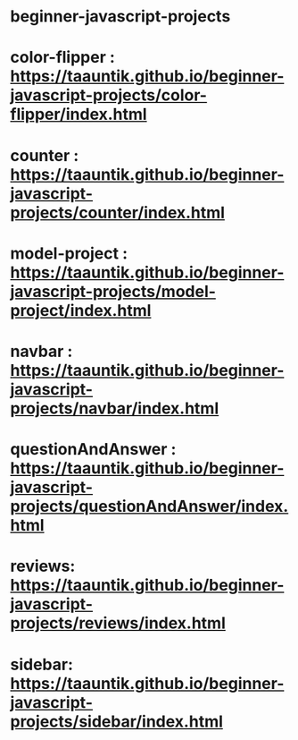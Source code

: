 # beginner-javascript-projects
# color-flipper : https://taauntik.github.io/beginner-javascript-projects/color-flipper/index.html
# counter : https://taauntik.github.io/beginner-javascript-projects/counter/index.html
# model-project : https://taauntik.github.io/beginner-javascript-projects/model-project/index.html
# navbar : https://taauntik.github.io/beginner-javascript-projects/navbar/index.html
# questionAndAnswer : https://taauntik.github.io/beginner-javascript-projects/questionAndAnswer/index.html
# reviews: https://taauntik.github.io/beginner-javascript-projects/reviews/index.html
# sidebar: https://taauntik.github.io/beginner-javascript-projects/sidebar/index.html
